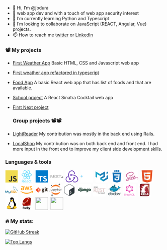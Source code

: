 - 👋 Hi, I’m @jbdura
- 👀 web app dev and with a touch of web app security interest
- 🌱 I’m currently learning Python and Typescript
- 💞️ I’m looking to collaborate on JavaScript (REACT, Angular, Vue) projects.
- 📫 How to reach me [twitter](twitter.com/jbidura) or [LinkedIn](https://ke.linkedin.com/in/johnson-bidura-2a8317107)

      
      
### 📽️ My projects

- [First Weather App](https://github.com/jbdura/weather)
      Basic HTML, CSS and Javascript web app

- [First weather app refactored in typescript](https://github.com/jbdura/weather2)

- [Food App](https://github.com/jbdura/food-map)
      A basic React web app that has list of foods and that are available.

- [School project](https://github.com/jbdura/phase-3-project)
      A React Sinatra Cocktail web app
      
- [First Next project](https://next-proj-phi.vercel.app/) 


  ### Group projects 📽️📽️

- [LightReader](https://github.com/ndurivin/Light-Reader)
      My contribution was mostly in the back end using Rails.

- [LocalShop](https://github.com/Group1-Local-Shop)
      My contribution was on both back end and front end. I had more input in the front end to improve my client side development skills.

### Languages & tools
<div>
  <img src="https://github.com/devicons/devicon/blob/master/icons/javascript/javascript-original.svg" title="JavaScript" alt="JavaScript" width="40" height="40"/>&nbsp;
  <img src="https://github.com/devicons/devicon/blob/master/icons/react/react-original-wordmark.svg" title="React" alt="React" width="40" height="40"/>&nbsp;
  <img src="https://github.com/devicons/devicon/blob/master/icons/typescript/typescript-original.svg" title="Typescript" **alt="Typescript" width="40" height="40"/>&nbsp;
  <img src="https://github.com/devicons/devicon/blob/master/icons/nextjs/nextjs-line-wordmark.svg" title="NexJS" **alt="NexJS" width="40" height="40"/>&nbsp;
  <img src="https://github.com/devicons/devicon/blob/master/icons/redux/redux-original.svg" title="Redux" alt="Redux " width="40" height="40"/>&nbsp;
  <img src="https://github.com/devicons/devicon/blob/master/icons/tailwindcss/tailwindcss-original-wordmark.svg" title="Tailwind" **alt="Tailwind" width="40" height="40"/>&nbsp;
  <img src="https://github.com/devicons/devicon/blob/master/icons/materialui/materialui-original.svg" title="Material UI" alt="Material UI" width="40" height="40"/>&nbsp;
  <img src="https://github.com/devicons/devicon/blob/master/icons/css3/css3-plain-wordmark.svg"  title="CSS3" alt="CSS" width="40" height="40"/>&nbsp;
  <img src="https://github.com/devicons/devicon/blob/master/icons/sass/sass-original.svg" title="SCSS" **alt="SCSS" width="40" height="40"/>&nbsp;
  <img src="https://github.com/devicons/devicon/blob/master/icons/html5/html5-original.svg" title="HTML5" alt="HTML" width="40" height="40"/>&nbsp;
  <img src="https://github.com/devicons/devicon/blob/master/icons/mysql/mysql-original-wordmark.svg" title="MySQL"  alt="MySQL" width="40" height="40"/>&nbsp;
  <img src="https://github.com/devicons/devicon/blob/master/icons/amazonwebservices/amazonwebservices-plain-wordmark.svg" title="AWS" alt="AWS" width="40" height="40"/>&nbsp;
  <img src="https://github.com/devicons/devicon/blob/master/icons/git/git-original-wordmark.svg" title="Git" **alt="Git" width="40" height="40"/>
  <img src="https://github.com/devicons/devicon/blob/master/icons/jupyter/jupyter-original-wordmark.svg" title="Jupyter" **alt="Jupyter" width="40" height="40"/>
  <img src="https://github.com/devicons/devicon/blob/master/icons/bash/bash-original.svg" title="Bash" **alt="Bash" width="40" height="40"/>&nbsp;
  <img src="https://github.com/devicons/devicon/blob/master/icons/django/django-plain-wordmark.svg" title="Django" **alt="Django" width="40" height="40"/>&nbsp;
  <img src="https://github.com/devicons/devicon/blob/master/icons/djangorest/djangorest-original-wordmark.svg" title="DRF" **alt="DRF" width="40" height="40"/>&nbsp;
  <img src="https://github.com/devicons/devicon/blob/master/icons/docker/docker-original-wordmark.svg" title="Docker" **alt="Docker" width="40" height="40"/>&nbsp;
  <img src="https://github.com/devicons/devicon/blob/master/icons/graphql/graphql-plain-wordmark.svg" title="Graphql" **alt="Graphql" width="40" height="40"/>&nbsp;
  <img src="https://github.com/devicons/devicon/blob/master/icons/rails/rails-original-wordmark.svg" title="Rails" **alt="Rails" width="40" height="40"/>&nbsp;
  <img src="https://github.com/devicons/devicon/blob/master/icons/linux/linux-original.svg" title="Linux" **alt="Linux" width="40" height="40"/>&nbsp;
  <img src="https://github.com/devicons/devicon/blob/master/icons/ruby/ruby-original-wordmark.svg" title="Ruby" **alt="Ruby" width="40" height="40"/>&nbsp;
  <img src="" title="" **alt="" width="40" height="40"/>&nbsp;
  <img src="" title="" **alt="" width="40" height="40"/>&nbsp;

</div>


  ### 🔥 My stats:
[![GitHub Streak](http://github-readme-streak-stats.herokuapp.com?user=jbdura&theme=dark&background=000000)](https://git.io/streak-stats)


[![Top Langs](https://github-readme-stats.vercel.app/api/top-langs/?username=jbdura)](https://github.com/anuraghazra/github-readme-stats)


<!---
jbdura/jbdura is a ✨ special ✨ repository because its `README.md` (this file) appears on your GitHub profile.
You can click the Preview link to take a look at your changes.
--->
